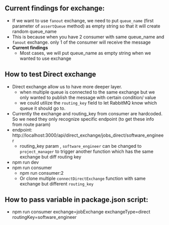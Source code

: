 ## Current findings for exchange:

- If we want to use `fanout` exchange, we need to put `queue_name` (first parameter of `assertQueue` method) as empty string so that it will create random queue_name
- This is because when you have 2 consumer with same queue_name and `fanout` exchange. only 1 of the consumer will receive the message
- **Current findings**
  - Most cases, we will put queue_name as empty string when we wanted to use exchange

## How to test Direct exchange

- Direct exchange allow us to have more deeper layer.
  - when multiple queue is connected to the same exchange but we only wanted to publish the message with certain condition/ value
  - we could utilize the `routing_key` field to let RabbitMQ know which queue it should go to.
- Currently the exchange and routing_key from consumer are hardcoded. So we need they only recognize specific endpoint (to get these info from route param)
- endpoint: http://localhost:3000/api/direct_exchange/jobs_direct/software_engineer
  - routing_key param , `software_engineer` can be changed to `project_manager` to trigger another function which has the same exchange but diff routing key
- npm run dev
- npm run consumer
  - npm run consumer:2
  - Or clone multiple `connectDirectExchange` function with same exchange but different `routing_key`

## How to pass variable in package.json script:

- npm run consumer exchange=jobExchange exchangeType=direct routingKey=software_engineer
